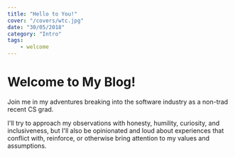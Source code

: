 ```yaml
---
title: "Hello to You!"
cover: "/covers/wtc.jpg"
date: "30/05/2018"
category: "Intro"
tags:
    - welcome
---
```

# Welcome to My Blog!
Join me in my adventures breaking into the software industry as a non-trad recent
CS grad. 

I'll try to approach my observations with honesty, humility, curiosity, and inclusiveness,
but I'll also be opinionated and loud about experiences that conflict with, reinforce, or 
otherwise bring attention to my values and assumptions.
